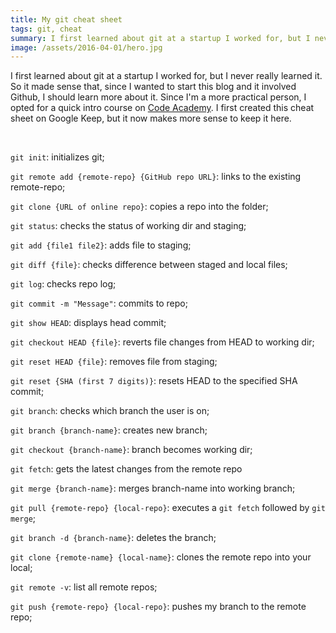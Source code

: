 ```yaml
---
title: My git cheat sheet
tags: git, cheat
summary: I first learned about git at a startup I worked for, but I never really learned it. So it made sense that, since I wanted to start this blog and it involved Github, I should learn more about it.
image: /assets/2016-04-01/hero.jpg
---
```


I first learned about git at a startup I worked for, but I never really learned it. So it made sense that, since I wanted to start this blog and it involved Github, I should learn more about it. Since I'm a more practical person, I opted for a quick intro course on <a href="https://www.codecademy.com/learn/learn-git" target="_blank">Code Academy</a>. I first created this cheat sheet on Google Keep, but it now makes more sense to keep it here.

<br/>

`git init`: initializes git;

`git remote add {remote-repo} {GitHub repo URL}`: links to the existing remote-repo;

`git clone {URL of online repo}`: copies a repo into the folder;

`git status`: checks the status of working dir and staging;

`git add {file1 file2}`: adds file to staging;

`git diff {file}`: checks difference between staged and local files;

`git log`: checks repo log;

`git commit -m "Message"`: commits to repo;

`git show HEAD`: displays head commit;

`git checkout HEAD {file}`: reverts file changes from HEAD to working dir;

`git reset HEAD {file}`: removes file from staging;

`git reset {SHA (first 7 digits)}`: resets HEAD to the specified SHA commit;

`git branch`: checks which branch the user is on;

`git branch {branch-name}`: creates new branch;

`git checkout {branch-name}`: branch becomes working dir;

`git fetch`: gets the latest changes from the remote repo

`git merge {branch-name}`: merges branch-name into working branch;

`git pull {remote-repo} {local-repo}`: executes a `git fetch` followed by `git merge`;

`git branch -d {branch-name}`: deletes the branch;

`git clone {remote-name} {local-name}`: clones the remote repo into your local;

`git remote -v`: list all remote repos;

`git push {remote-repo} {local-repo}`: pushes my branch to the remote repo;